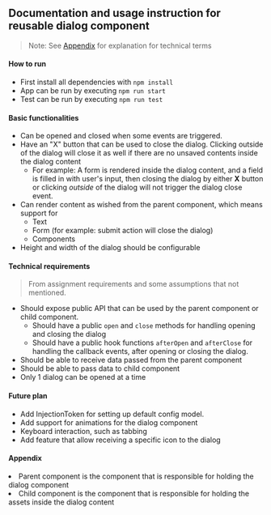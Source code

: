 ## Documentation and usage instruction for reusable dialog component

> Note:  See [Appendix](#appendix) for explanation for technical terms

#### How to run
- First install all dependencies with `npm install`
- App can be run by executing `npm run start`
- Test can be run by executing `npm run test`

#### Basic functionalities
- Can be opened and closed when some events are triggered.
- Have an "X" button that can be used to close the dialog. Clicking outside of the dialog will close it as well if there are no unsaved contents inside the dialog content
  - For example: A form is rendered inside the dialog content, and a field is filled in with user's input, then closing the dialog by either **X** button or clicking *outside* of the dialog will not trigger the dialog close event.
- Can render content as wished from the parent component, which means support for
  - Text
  - Form (for example: submit action will close the dialog)
  - Components
- Height and width of the dialog should be configurable

#### Technical requirements
> From assignment requirements and some assumptions that not mentioned.
- Should expose public API that can be used by the parent component or child component.
  - Should have a public `open` and `close` methods for handling opening and closing the dialog
  - Should have a public hook functions `afterOpen` and `afterClose` for handling the callback events, after opening or closing the dialog.
- Should be able to receive data passed from the parent component
- Should be able to pass data to child component
- Only 1 dialog can be opened at a time

#### Future plan
- Add InjectionToken for setting up default config model.
- Add support for animations for the dialog component
- Keyboard interaction, such as tabbing 
- Add feature that allow receiving a specific icon to the dialog


<h4 id="appendix">Appendix</h4>
<li> Parent component is the component that is responsible for holding the dialog component </li>
<li> Child component is the component that is responsible for holding the assets inside the dialog content</li>